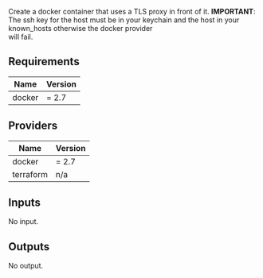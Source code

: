 Create a docker container that uses a TLS proxy in front of it.
**IMPORTANT**: The ssh key for the host must be in your keychain and the host in your known_hosts otherwise the docker provider  
will fail.

## Requirements

| Name | Version |
|------|---------|
| docker | = 2.7 |

## Providers

| Name | Version |
|------|---------|
| docker | = 2.7 |
| terraform | n/a |

## Inputs

No input.

## Outputs

No output.

